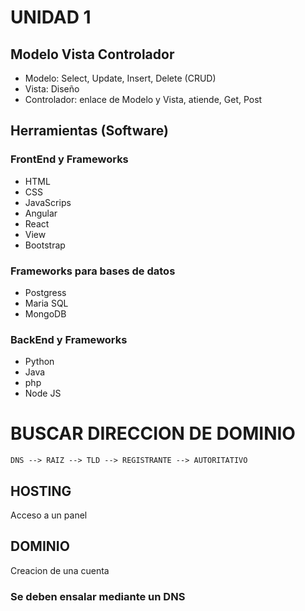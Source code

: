 # UNIDAD 1

## Modelo Vista Controlador

- Modelo: Select, Update, Insert, Delete (CRUD)
- Vista: Diseño
- Controlador: enlace de Modelo y Vista, atiende, Get, Post

## Herramientas (Software)

### FrontEnd y Frameworks

- HTML
- CSS
- JavaScrips
- Angular
- React
- View
- Bootstrap

### Frameworks para bases de datos

- Postgress
- Maria SQL
- MongoDB

### BackEnd y Frameworks

- Python
- Java
- php
- Node JS

# BUSCAR DIRECCION DE DOMINIO
```
DNS --> RAIZ --> TLD --> REGISTRANTE --> AUTORITATIVO
```


## HOSTING
Acceso a un panel

## DOMINIO
Creacion de una cuenta

### Se deben ensalar mediante un DNS

